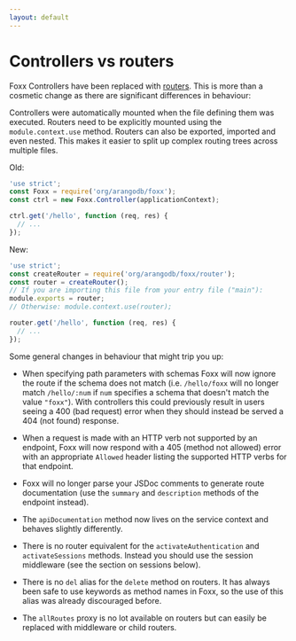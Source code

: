 ```yaml
---
layout: default
---
```

Controllers vs routers
======================

Foxx Controllers have been replaced with [routers](../../Reference/Routers/README.md). This is more than a cosmetic change as there are significant differences in behaviour:

Controllers were automatically mounted when the file defining them was executed. Routers need to be explicitly mounted using the `module.context.use` method. Routers can also be exported, imported and even nested. This makes it easier to split up complex routing trees across multiple files.

Old:

```js
'use strict';
const Foxx = require('org/arangodb/foxx');
const ctrl = new Foxx.Controller(applicationContext);

ctrl.get('/hello', function (req, res) {
  // ...
});
```

New:

```js
'use strict';
const createRouter = require('org/arangodb/foxx/router');
const router = createRouter();
// If you are importing this file from your entry file ("main"):
module.exports = router;
// Otherwise: module.context.use(router);

router.get('/hello', function (req, res) {
  // ...
});
```

Some general changes in behaviour that might trip you up:

* When specifying path parameters with schemas Foxx will now ignore the route if the schema does not match (i.e. `/hello/foxx` will no longer match `/hello/:num` if `num` specifies a schema that doesn't match the value `"foxx"`). With controllers this could previously result in users seeing a 400 (bad request) error when they should instead be served a 404 (not found) response.

* When a request is made with an HTTP verb not supported by an endpoint, Foxx will now respond with a 405 (method not allowed) error with an appropriate `Allowed` header listing the supported HTTP verbs for that endpoint.

* Foxx will no longer parse your JSDoc comments to generate route documentation (use the `summary` and `description` methods of the endpoint instead).

* The `apiDocumentation` method now lives on the service context and behaves slightly differently.

* There is no router equivalent for the `activateAuthentication` and `activateSessions` methods. Instead you should use the session middleware (see the section on sessions below).

* There is no `del` alias for the `delete` method on routers. It has always been safe to use keywords as method names in Foxx, so the use of this alias was already discouraged before.

* The `allRoutes` proxy is no lot available on routers but can easily be replaced with middleware or child routers.
